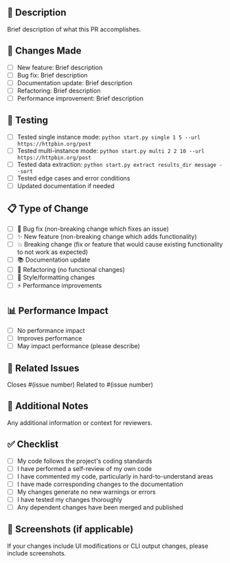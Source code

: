## 🎯 Description

Brief description of what this PR accomplishes.

## 🔧 Changes Made

- [ ] New feature: Brief description
- [ ] Bug fix: Brief description  
- [ ] Documentation update: Brief description
- [ ] Refactoring: Brief description
- [ ] Performance improvement: Brief description

## 🧪 Testing

- [ ] Tested single instance mode: `python start.py single 1 5 --url https://httpbin.org/post`
- [ ] Tested multi-instance mode: `python start.py multi 2 2 10 --url https://httpbin.org/post`
- [ ] Tested data extraction: `python start.py extract results_dir message --sort`
- [ ] Tested edge cases and error conditions
- [ ] Updated documentation if needed

## 📋 Type of Change

- [ ] 🐛 Bug fix (non-breaking change which fixes an issue)
- [ ] ✨ New feature (non-breaking change which adds functionality)
- [ ] 💥 Breaking change (fix or feature that would cause existing functionality to not work as expected)
- [ ] 📚 Documentation update
- [ ] 🔧 Refactoring (no functional changes)
- [ ] 🎨 Style/formatting changes
- [ ] ⚡ Performance improvements

## 📊 Performance Impact

- [ ] No performance impact
- [ ] Improves performance
- [ ] May impact performance (please describe)

## 🔗 Related Issues

Closes #(issue number)
Related to #(issue number)

## 📝 Additional Notes

Any additional information or context for reviewers.

## ✅ Checklist

- [ ] My code follows the project's coding standards
- [ ] I have performed a self-review of my own code
- [ ] I have commented my code, particularly in hard-to-understand areas
- [ ] I have made corresponding changes to the documentation
- [ ] My changes generate no new warnings or errors
- [ ] I have tested my changes thoroughly
- [ ] Any dependent changes have been merged and published

## 📸 Screenshots (if applicable)

If your changes include UI modifications or CLI output changes, please include screenshots.
